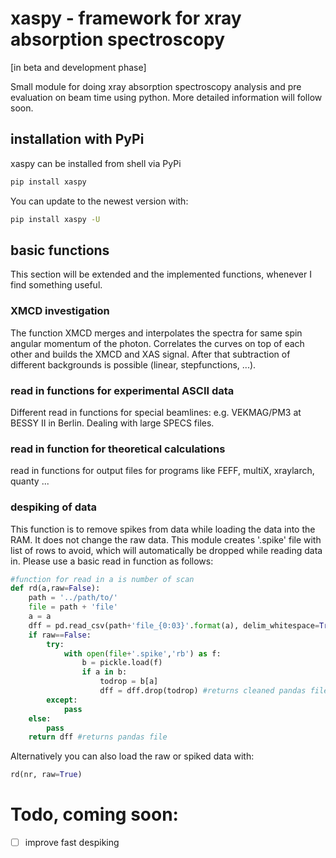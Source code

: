 # xaspy - framework for xray absorption spectroscopy
[in beta and development phase]

Small module for doing xray absorption spectroscopy analysis and pre evaluation on beam time using python. More detailed information will follow soon. 


## installation with PyPi
xaspy can be installed from shell via PyPi
```bash
pip install xaspy
```

You can update to the newest version with: 

```bash
pip install xaspy -U
```

## basic functions

This section will be extended and the implemented functions, whenever I find something useful.

### XMCD investigation

The function XMCD merges and interpolates the spectra for same spin angular momentum of the photon. Correlates the curves on top of each other and builds the XMCD and XAS signal. After that subtraction of different backgrounds is possible (linear, stepfunctions, ...).  

### read in functions for experimental ASCII data 

Different read in functions for special beamlines: e.g. VEKMAG/PM3 at BESSY II in Berlin. Dealing with large SPECS files. 

### read in function for theoretical calculations

read in functions for output files for programs like FEFF, multiX, xraylarch, quanty ...

### despiking of data

This function is to remove spikes from data while loading the data into the RAM.  It does not change the raw data. This module creates '.spike' file with list of rows to avoid, which will automatically be dropped while reading data in. Please use a basic read in function as follows:

```python
#function for read in a is number of scan
def rd(a,raw=False):
    path = '../path/to/'
    file = path + 'file'
    a = a
    dff = pd.read_csv(path+'file_{0:03}'.format(a), delim_whitespace=True,skiprows=[1]) # example readin
    if raw==False:
        try:
            with open(file+'.spike','rb') as f:
                b = pickle.load(f)
                if a in b:
                    todrop = b[a]
                    dff = dff.drop(todrop) #returns cleaned pandas file if .spike is existent and has an entry for scan number
        except:
            pass
    else: 
        pass
    return dff #returns pandas file 
```
Alternatively you can also load the raw or spiked data with:

```python 
rd(nr, raw=True)
```



# Todo, coming soon:

- [ ] improve fast despiking
